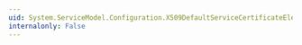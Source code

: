 ```yaml
---
uid: System.ServiceModel.Configuration.X509DefaultServiceCertificateElement.StoreName
internalonly: False
---
```


